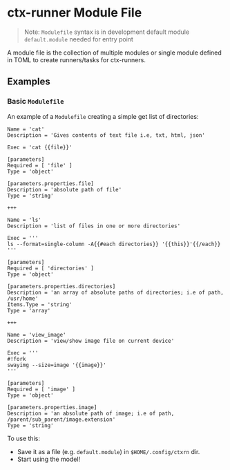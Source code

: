 # ctx-runner Module File

> Note: `Modulefile` syntax is in development
  default module `default.module` needed for entry point

A module file is the collection of multiple modules or single module defined in TOML to create runners/tasks for ctx-runners.

## Examples

### Basic `Modulefile`

An example of a `Modulefile` creating a simple get list of directories:

```modulefile
Name = 'cat'
Description = 'Gives contents of text file i.e, txt, html, json'

Exec = 'cat {{file}}'

[parameters]
Required = [ 'file' ]
Type = 'object'

[parameters.properties.file]
Description = 'absolute path of file'
Type = 'string'

+++

Name = 'ls'
Description = 'list of files in one or more directories'

Exec = '''
ls --format=single-column -A{{#each directories}} '{{this}}'{{/each}}
'''

[parameters]
Required = [ 'directories' ]
Type = 'object'

[parameters.properties.directories]
Description = 'an array of absolute paths of directories; i.e of path, /usr/home'
Items.Type = 'string'
Type = 'array'

+++

Name = 'view_image'
Description = 'view/show image file on current device'

Exec = '''
#!fork
swayimg --size=image '{{image}}'
'''

[parameters]
Required = [ 'image' ]
Type = 'object'

[parameters.properties.image]
Description = 'an absolute path of image; i.e of path, /parent/sub_parent/image.extension'
Type = 'string'
```

To use this:

- Save it as a file (e.g. `default.module`) in `$HOME/.config/ctxrn` dir.
- Start using the model!
